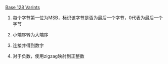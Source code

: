 [Base 128 Varints](https://protobuf.dev/programming-guides/encoding/#varints)

1. 每个字节第一位为MSB，标识该字节是否为最后一个字节，0代表为最后一个字节
2. 小端序转为大端序
3. 连接并得到数字

1. 对于负数，使用zigzag映射到正整数